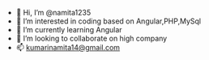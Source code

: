 - 👋 Hi, I’m @namita1235
- 👀 I’m interested in coding based on Angular,PHP,MySql
- 🌱 I’m currently learning Angular 
- 💞️ I’m looking to collaborate on high company
- 📫 kumarinamita14@gmail.com

<!---
namita1235/namita1235 is a ✨ special ✨ repository because its `README.md` (this file) appears on your GitHub profile.
You can click the Preview link to take a look at your changes.
--->
